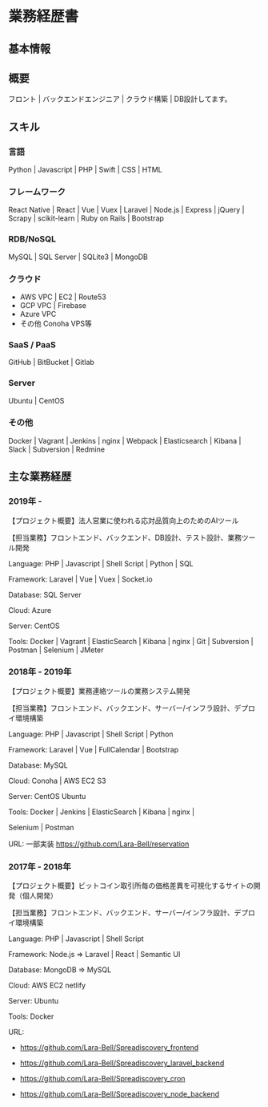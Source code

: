 # 業務経歴書

## 基本情報

## 概要
フロント | バックエンドエンジニア | クラウド構築 | DB設計してます。

## スキル
### 言語
Python | Javascript | PHP | Swift | CSS | HTML

### フレームワーク
React Native | React | Vue | Vuex | Laravel | Node.js | Express | jQuery | Scrapy | scikit-learn | Ruby on Rails | Bootstrap

### RDB/NoSQL
MySQL | SQL Server | SQLite3 | MongoDB

### クラウド
- AWS VPC | EC2 | Route53
- GCP VPC | Firebase
- Azure VPC
- その他 Conoha VPS等

### SaaS / PaaS
GitHub | BitBucket | Gitlab

### Server
Ubuntu | CentOS

### その他
Docker | Vagrant | Jenkins | nginx | Webpack | Elasticsearch | Kibana | Slack | Subversion | Redmine

## 主な業務経歴

### 2019年 -
【プロジェクト概要】法人営業に使われる応対品質向上のためのAIツール

【担当業務】フロントエンド、バックエンド、DB設計、テスト設計、業務ツール開発

Language: PHP | Javascript | Shell Script | Python | SQL

Framework: Laravel | Vue | Vuex | Socket.io

Database: SQL Server

Cloud: Azure

Server: CentOS

Tools: Docker | Vagrant | ElasticSearch | Kibana | nginx | Git | Subversion | Postman | Selenium | JMeter

### 2018年 - 2019年
【プロジェクト概要】業務連絡ツールの業務システム開発

【担当業務】フロントエンド、バックエンド、サーバー/インフラ設計、デプロイ環境構築

Language: PHP | Javascript | Shell Script | Python

Framework: Laravel | Vue | FullCalendar | Bootstrap

Database: MySQL

Cloud: Conoha | AWS EC2 S3

Server: CentOS Ubuntu

Tools: Docker | Jenkins | ElasticSearch | Kibana | nginx |

Selenium | Postman

URL: 一部実装
https://github.com/Lara-Bell/reservation

### 2017年 - 2018年
【プロジェクト概要】ビットコイン取引所毎の価格差異を可視化するサイトの開発（個人開発）

【担当業務】フロントエンド、バックエンド、サーバー/インフラ設計、デプロイ環境構築

Language: PHP | Javascript | Shell Script

Framework: Node.js => Laravel | React | Semantic UI

Database: MongoDB => MySQL

Cloud: AWS EC2 netlify

Server: Ubuntu

Tools: Docker

URL:
- https://github.com/Lara-Bell/Spreadiscovery_frontend
- https://github.com/Lara-Bell/Spreadiscovery_laravel_backend
- https://github.com/Lara-Bell/Spreadiscovery_cron

- https://github.com/Lara-Bell/Spreadiscovery_node_backend